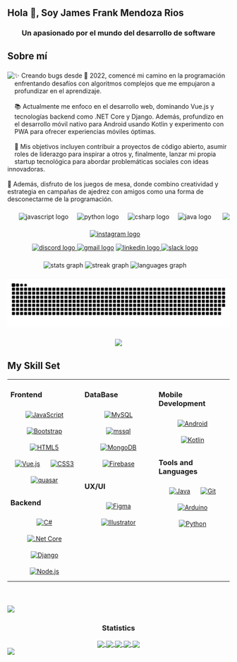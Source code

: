 <h2 align="left">Hola 👋, Soy James Frank Mendoza Rios</h2>
<h3 align =center>Un apasionado por el mundo del desarrollo de software</h3>

<h2 align="left">Sobre mí</h2>

###

<img align="left" height="200" src="https://scontent.flim19-1.fna.fbcdn.net/v/t39.30808-6/409037228_1860119654437801_1903978217210949694_n.jpg?_nc_cat=103&ccb=1-7&_nc_sid=5f2048&_nc_eui2=AeF9qNk0H67rSgLHP0TCx_VrmGJXUdBJvK2YYldR0Em8rXGkKKP8Ts2XIh2ktCw5jMbx0YZGccm4c6BQ1xyrtajD&_nc_ohc=3_foAWkT-ncAX-eiFiC&_nc_ht=scontent.flim19-1.fna&oh=00_AfDp2fyK07jZ2tQCV3kVzeSFRYOaGERUQehHPYQePndd6g&oe=65FCFEF0"  />

###

<p align="left">✨ Creando bugs desde 🐞 2022, comencé mi camino en la programación  enfrentando desafíos con algoritmos complejos que me empujaron a profundizar en el aprendizaje.<br><br>📚 Actualmente me enfoco en el desarrollo web, dominando Vue.js y tecnologías backend como .NET Core y Django. Además, profundizo en el desarrollo móvil nativo para Android usando Kotlin y experimento con PWA para ofrecer experiencias móviles óptimas.<br><br>🎯 Mis objetivos incluyen contribuir a proyectos de código abierto, asumir roles de liderazgo para inspirar a otros y, finalmente, lanzar mi propia startup tecnológica para abordar problemáticas sociales con ideas innovadoras.<br><br>🎲 Además, disfruto de los juegos de mesa, donde combino creatividad y estrategia en campañas de ajedrez con amigos como una forma de desconectarme de la programación.</p>

###

<img align="right" height="150" src="https://scontent.flim19-1.fna.fbcdn.net/v/t39.30808-1/409037228_1860119654437801_1903978217210949694_n.jpg?stp=dst-jpg_p200x200&_nc_cat=103&ccb=1-7&_nc_sid=5f2048&_nc_eui2=AeF9qNk0H67rSgLHP0TCx_VrmGJXUdBJvK2YYldR0Em8rXGkKKP8Ts2XIh2ktCw5jMbx0YZGccm4c6BQ1xyrtajD&_nc_ohc=7F2aNW28HsMAX935CaL&_nc_ht=scontent.flim19-1.fna&oh=00_AfBn1bkrVet3GaYYtDJFhrduNmtPxcXlxAyRiZdprXWXWw&oe=660B4B2E"  />

###

<div align="center">
  <img src="https://cdn.jsdelivr.net/gh/devicons/devicon/icons/javascript/javascript-plain.svg" height="30" alt="javascript logo"  />
  <img width="12" />
  <img src="https://cdn.jsdelivr.net/gh/devicons/devicon/icons/python/python-original-wordmark.svg" height="30" alt="python logo"  />
  <img width="12" />
  <img src="https://cdn.jsdelivr.net/gh/devicons/devicon/icons/csharp/csharp-original.svg" height="30" alt="csharp logo"  />
  <img width="12" />
  <img src="https://cdn.jsdelivr.net/gh/devicons/devicon/icons/java/java-original-wordmark.svg" height="30" alt="java logo"  />
</div>

###

<div align="center">
  <a href = "https://www.instagram.com/menfroyt/" > <img  src="https://img.shields.io/static/v1?message=Instagram&logo=instagram&label=&color=E4405F&logoColor=white&labelColor=&style=for-the-badge" height="35" alt="instagram logo"  /></a>
  
  <a href="https://discord.gg/JFksdgpK" ><img src="https://img.shields.io/static/v1?message=Discord&logo=discord&label=&color=7289DA&logoColor=white&labelColor=&style=for-the-badge" height="35" alt="discord logo"  /> </a>
  <a href="https://mail.google.com/mail/u/0/#inbox?compose=CllgCHrkVgmhfFBNFRNgMwSKJMjVWmGqKHZLNzNwVbnqqTfBRsbmqJLNBqzrPfGwRnQhjfTqXZg"><img src="https://img.shields.io/static/v1?message=Gmail&logo=gmail&label=&color=D14836&logoColor=white&labelColor=&style=for-the-badge" height="35" alt="gmail logo"  /></a>
  <a href = "https://www.linkedin.com/in/james-frank-mendoza-rios-818851239/"><img src="https://img.shields.io/static/v1?message=LinkedIn&logo=linkedin&label=&color=0077B5&logoColor=white&labelColor=&style=for-the-badge" height="35" alt="linkedin logo"  /> </a>
  <a href="https://developer-rfw4839.slack.com/team/U06PSCNFH2A"><img src="https://img.shields.io/static/v1?message=Slack&logo=slack&label=&color=4A154B&logoColor=white&labelColor=&style=for-the-badge" height="35" alt="slack logo"  /> </a>
</div>

###



<div align="center">
  <img src="https://github-readme-stats.vercel.app/api?username=James25Frank21&hide_title=false&hide_rank=false&show_icons=true&include_all_commits=true&count_private=true&disable_animations=false&theme=codeSTACKr&locale=en&hide_border=false" height="150" alt="stats graph"  />
  <img src="https://streak-stats.demolab.com?user=James25Frank21&locale=en&mode=daily&theme=codeSTACKr&hide_border=false&border_radius=5" height="150" alt="streak graph"  />
  <img src="https://github-readme-stats.vercel.app/api/top-langs?username=James25Frank21&locale=en&hide_title=false&layout=compact&card_width=320&langs_count=6&theme=codeSTACKr&hide_border=false" height="150" alt="languages graph"  />
</div>

###


###

<picture align="center">
  <source media="(prefers-color-scheme: dark)" srcset="https://raw.githubusercontent.com/platane/platane/output/github-contribution-grid-snake-dark.svg">
  <source media="(prefers-color-scheme: light)" srcset="https://raw.githubusercontent.com/platane/platane/output/github-contribution-grid-snake.svg">
  <img alt="github contribution grid snake animation" src="https://raw.githubusercontent.com/platane/platane/output/github-contribution-grid-snake.svg">
</picture>



###

<div align="center">
  <img src="https://profile-counter.glitch.me/James25Frank21/count.svg?"  />
</div>

###


## My Skill Set  
<table align = "center" ><tr><td valign="top" width="33%">



### Frontend  
<div align="center">  
<a href="https://www.javascript.com/" target="_blank"><img style="margin: 10px" src="https://profilinator.rishav.dev/skills-assets/javascript-original.svg" alt="JavaScript" height="50" /></a>  
<a href="https://getbootstrap.com/docs/3.4/javascript/" target="_blank"><img style="margin: 10px" src="https://profilinator.rishav.dev/skills-assets/bootstrap-plain.svg" alt="Bootstrap" height="50" /></a>  
<a href="https://en.wikipedia.org/wiki/HTML5" target="_blank"><img style="margin: 10px" src="https://profilinator.rishav.dev/skills-assets/html5-original-wordmark.svg" alt="HTML5" height="50" /></a>  
<a href="https://vuejs.org/" target="_blank"><img style="margin: 10px" src="https://profilinator.rishav.dev/skills-assets/vuejs-original-wordmark.svg" alt="Vue.js" height="50" /></a>  
<a href="https://www.w3schools.com/css/" target="_blank"><img style="margin: 10px" src="https://profilinator.rishav.dev/skills-assets/css3-original-wordmark.svg" alt="CSS3" height="50" /></a> <a href="https://quasar.dev/" target="_blank" > <img style="margin: 10px" src="https://cdn.quasar.dev/logo/svg/quasar-logo.svg" alt="quasar" height="50"/> </a>  
</div>  



### Backend  
<div align="center">  
<a href="https://docs.microsoft.com/en-us/dotnet/csharp/" target="_blank"><img style="margin: 10px" src="https://profilinator.rishav.dev/skills-assets/csharp-original.svg" alt="C#" height="50" /></a>  
<a href="https://dotnet.microsoft.com/download" target="_blank"><img style="margin: 10px" src="https://profilinator.rishav.dev/skills-assets/dotnetcore.png" alt=".Net Core" height="50" /></a>  
<a href="https://www.djangoproject.com/" target="_blank"><img style="margin: 10px" src="https://profilinator.rishav.dev/skills-assets/django-original.svg" alt="Django" height="50" /></a>  
<a href="https://nodejs.org/" target="_blank"><img style="margin: 10px" src="https://profilinator.rishav.dev/skills-assets/nodejs-original-wordmark.svg" alt="Node.js" height="50" /></a>  
</div>

</td><td valign="top" width="33%">



### DataBase  
<div align="center">  
<a href="https://www.mysql.com/" target="_blank"><img style="margin: 10px" src="https://profilinator.rishav.dev/skills-assets/mysql-original-wordmark.svg" alt="MySQL" height="50" /></a>
<a href="https://www.microsoft.com/en-us/sql-server" target="_blank" > <img style="margin: 10px" src="https://www.svgrepo.com/show/303229/microsoft-sql-server-logo.svg" alt="mssql"  height="50"/> </a>
<a href="https://www.mongodb.com/" target="_blank"><img style="margin: 10px" src="https://profilinator.rishav.dev/skills-assets/mongodb-original-wordmark.svg" alt="MongoDB" height="50" /></a>  
<a href="https://firebase.google.com/" target="_blank"><img style="margin: 10px" src="https://profilinator.rishav.dev/skills-assets/firebase.png" alt="Firebase" height="50" /></a>  
</div>  



### UX/UI  
<div align="center">  
<a href="https://www.figma.com/" target="_blank"><img style="margin: 10px" src="https://profilinator.rishav.dev/skills-assets/figma-icon.svg" alt="Figma" height="50" /></a>  
<a href="https://www.adobe.com/in/products/illustrator.html" target="_blank"><img style="margin: 10px" src="https://profilinator.rishav.dev/skills-assets/adobe_illustrator-icon.svg" alt="Illustrator" height="50" /></a>  
</div>

</td><td valign="top" width="33%">



### Mobile Development  
<div align="center">  
<a href="https://www.android.com/intl/en_in/" target="_blank"><img style="margin: 10px" src="https://profilinator.rishav.dev/skills-assets/android-original-wordmark.svg" alt="Android" height="50" /></a>  
<a href="https://kotlinlang.org/" target="_blank"><img style="margin: 10px" src="https://profilinator.rishav.dev/skills-assets/kotlinlang-icon.svg" alt="Kotlin" height="50" /></a>  
</div>  



### Tools and Languages  
<div align="center">  
<a href="https://www.java.com/" target="_blank"><img style="margin: 10px" src="https://profilinator.rishav.dev/skills-assets/java-original-wordmark.svg" alt="Java" height="50" /></a>  
<a href="https://github.com/" target="_blank"><img style="margin: 10px" src="https://profilinator.rishav.dev/skills-assets/git-scm-icon.svg" alt="Git" height="50" /></a>  
<a href="https://www.arduino.cc/" target="_blank"><img style="margin: 10px" src="https://profilinator.rishav.dev/skills-assets/arduino.png" alt="Arduino" height="50" /></a>  
<a href="https://www.python.org/" target="_blank"><img style="margin: 10px" src="https://profilinator.rishav.dev/skills-assets/python-original.svg" alt="Python" height="50" /></a>  
</div>  

<div align="center">  
  
</div>

</td></tr></table>  

<br/>  

###

<img src="https://user-images.githubusercontent.com/73097560/115834477-dbab4500-a447-11eb-908a-139a6edaec5c.gif"><h3 align="center">Statistics</h3>
<div align="center">
<a href="https://github.com/James25Frank21">
<img align="center" src="http://github-profile-summary-cards.vercel.app/api/cards/stats?username=James25Frank21&theme=2077" height="180em" />
<img align="center" src="http://github-profile-summary-cards.vercel.app/api/cards/most-commit-language?username=James25Frank21&theme=2077" height="180em" />
<img align="center" src="http://github-profile-summary-cards.vercel.app/api/cards/repos-per-language?username=James25Frank21&theme=2077" height="180em" />
<img align="center" src="http://github-profile-summary-cards.vercel.app/api/cards/productive-time?username=James25Frank21&theme=2077" height="180em" />
<img align="center" src="http://github-profile-summary-cards.vercel.app/api/cards/profile-details?username=James25Frank21&theme=2077" height="180em" />
</div>



<img src="https://raw.githubusercontent.com/Trilokia/Trilokia/379277808c61ef204768a61bbc5d25bc7798ccf1/bottom_header.svg" />

